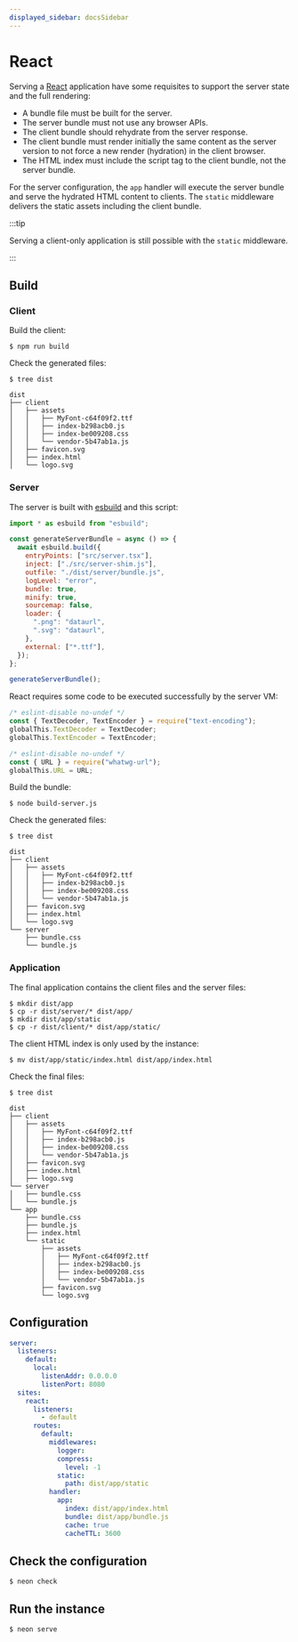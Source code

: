 ```yaml
---
displayed_sidebar: docsSidebar
---
```


# React

Serving a [React](https://react.dev/) application have some requisites to support the server state and the full rendering:

- A bundle file must be built for the server.
- The server bundle must not use any browser APIs.
- The client bundle should rehydrate from the server response.
- The client bundle must render initially the same content as the server version to not force a new render (hydration) in the client browser.
- The HTML index must include the script tag to the client bundle, not the server bundle.

For the server configuration, the `app` handler will execute the server bundle and serve the hydrated HTML content to clients. The `static` middleware delivers the static assets including the client bundle.

:::tip

Serving a client-only application is still possible with the `static` middleware.

:::

## Build

### Client

Build the client:

```shell
$ npm run build
```

Check the generated files:

```shell
$ tree dist
```

```shell
dist
├── client
│   ├── assets
│   │   ├── MyFont-c64f09f2.ttf
│   │   ├── index-b298acb0.js
│   │   ├── index-be009208.css
│   │   └── vendor-5b47ab1a.js
│   ├── favicon.svg
│   ├── index.html
│   └── logo.svg
```

### Server

The server is built with [esbuild](https://esbuild.github.io/) and this script:

```javascript title="build-server.js
import * as esbuild from "esbuild";

const generateServerBundle = async () => {
  await esbuild.build({
    entryPoints: ["src/server.tsx"],
    inject: ["./src/server-shim.js"],
    outfile: "./dist/server/bundle.js",
    logLevel: "error",
    bundle: true,
    minify: true,
    sourcemap: false,
    loader: {
      ".png": "dataurl",
      ".svg": "dataurl",
    },
    external: ["*.ttf"],
  });
};

generateServerBundle();
```

React requires some code to be executed successfully by the server VM:

```javascript title="src/server-shim.js"
/* eslint-disable no-undef */
const { TextDecoder, TextEncoder } = require("text-encoding");
globalThis.TextDecoder = TextDecoder;
globalThis.TextEncoder = TextEncoder;

/* eslint-disable no-undef */
const { URL } = require("whatwg-url");
globalThis.URL = URL;
```

Build the bundle:

```shell
$ node build-server.js
```

Check the generated files:

```shell
$ tree dist
```

```shell
dist
├── client
│   ├── assets
│   │   ├── MyFont-c64f09f2.ttf
│   │   ├── index-b298acb0.js
│   │   ├── index-be009208.css
│   │   └── vendor-5b47ab1a.js
│   ├── favicon.svg
│   ├── index.html
│   └── logo.svg
└── server
    ├── bundle.css
    └── bundle.js
```

### Application

The final application contains the client files and the server files:

```shell
$ mkdir dist/app
$ cp -r dist/server/* dist/app/
$ mkdir dist/app/static
$ cp -r dist/client/* dist/app/static/
```

The client HTML index is only used by the instance:

```shell
$ mv dist/app/static/index.html dist/app/index.html
```

Check the final files:

```shell
$ tree dist
```

```shell
dist
├── client
│   ├── assets
│   │   ├── MyFont-c64f09f2.ttf
│   │   ├── index-b298acb0.js
│   │   ├── index-be009208.css
│   │   └── vendor-5b47ab1a.js
│   ├── favicon.svg
│   ├── index.html
│   ├── logo.svg
└── server
│   ├── bundle.css
│   └── bundle.js
└── app
    ├── bundle.css
    ├── bundle.js
    ├── index.html
    └── static
        ├── assets
        │   ├── MyFont-c64f09f2.ttf
        │   ├── index-b298acb0.js
        │   ├── index-be009208.css
        │   └── vendor-5b47ab1a.js
        ├── favicon.svg
        └── logo.svg
```

## Configuration

```yaml title="neon.yaml"
server:
  listeners:
    default:
      local:
        listenAddr: 0.0.0.0
        listenPort: 8080
  sites:
    react:
      listeners:
        - default
      routes:
        default:
          middlewares:
            logger:
            compress:
              level: -1
            static:
              path: dist/app/static
          handler:
            app:
              index: dist/app/index.html
              bundle: dist/app/bundle.js
              cache: true
              cacheTTL: 3600
```

## Check the configuration

```shell
$ neon check
```

## Run the instance

```shell
$ neon serve
```
